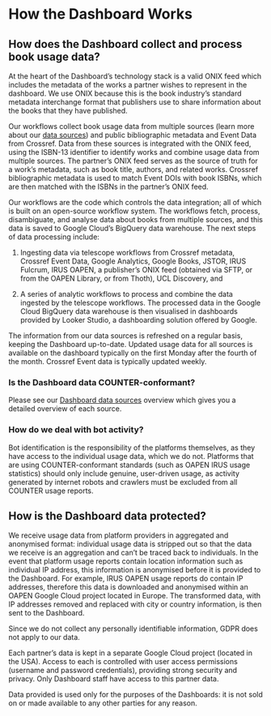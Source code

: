 How the Dashboard Works
==========================

## How does the Dashboard collect and process book usage data?
At the heart of the Dashboard’s technology stack is a valid ONIX feed which includes the metadata of the works a partner wishes to represent in the dashboard. We use ONIX because this is the book industry’s standard metadata interchange format that publishers use to share information about the books that they have published.

Our workflows collect book usage data from multiple sources (learn more about our [data sources](dashboard_data.md)) and public bibliographic metadata and Event Data from Crossref. Data from these sources is integrated with the ONIX feed, using the ISBN-13 identifier to identify works and combine usage data from multiple sources. The partner’s ONIX feed serves as the source of truth for a work’s metadata, such as book title, authors, and related works. Crossref bibliographic metadata is used to match Event DOIs with book ISBNs, which are then matched with the ISBNs in the partner’s ONIX feed.

Our workflows are the code which controls the data integration; all of which is built on an open-source workflow system. The workflows fetch, process, disambiguate, and analyse data about books from multiple sources, and this data is saved to Google Cloud’s BigQuery data warehouse. The next steps of data processing include:

1. Ingesting data via telescope workflows from Crossref metadata, Crossref Event Data, Google Analytics, Google Books, JSTOR, IRUS Fulcrum, IRUS OAPEN, a publisher’s ONIX feed (obtained via SFTP, or from the OAPEN Library, or from Thoth), UCL Discovery, and

2. A series of analytic workflows to process and combine the data ingested by the telescope workflows.
The processed data in the Google Cloud BigQuery data warehouse is then visualised in dashboards provided by Looker Studio, a dashboarding solution offered by Google.

The information from our data sources is refreshed on a regular basis, keeping the Dashboard up-to-date. Updated usage data for all sources is available on the dashboard typically on the first Monday after the fourth of the month. Crossref Event data is typically updated weekly.

### Is the Dashboard data COUNTER-conformant?
Please see our [Dashboard data sources](dashboard_data.md) overview which gives you a detailed overview of each source.

### How do we deal with bot activity?

Bot identification is the responsibility of the platforms themselves, as they have access to the individual usage data, which we do not. Platforms that are using COUNTER-conformant standards (such as OAPEN IRUS usage statistics) should only include genuine, user-driven usage, as activity generated by internet robots and crawlers must be excluded from all COUNTER usage reports.

## How is the Dashboard data protected?
We receive usage data from platform providers in aggregated and anonymised format: individual usage data is stripped out so that the data we receive is an aggregation and can’t be traced back to individuals. In the event that platform usage reports contain location information such as individual IP address, this information is anonymised before it is provided to the Dashboard. For example, IRUS OAPEN usage reports do contain IP addresses, therefore this data is downloaded and anonymised within an OAPEN Google Cloud project located in Europe. The transformed data, with IP addresses removed and replaced with city or country information, is then sent to the Dashboard.

Since we do not collect any personally identifiable information, GDPR does not apply to our data.

Each partner’s data is kept in a separate Google Cloud project (located in the USA). Access to each is controlled with user access permissions (username and password credentials), providing strong security and privacy. Only Dashboard staff have access to this partner data.

Data provided is used only for the purposes of the Dashboards: it is not sold on or made available to any other parties for any reason.

